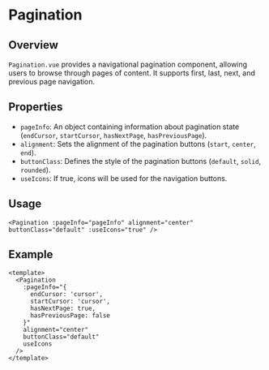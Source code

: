 
# Pagination

## Overview
`Pagination.vue` provides a navigational pagination component, allowing users to browse through pages of content. It supports first, last, next, and previous page navigation.

## Properties
- `pageInfo`: An object containing information about pagination state (`endCursor`, `startCursor`, `hasNextPage`, `hasPreviousPage`).
- `alignment`: Sets the alignment of the pagination buttons (`start`, `center`, `end`).
- `buttonClass`: Defines the style of the pagination buttons (`default`, `solid`, `rounded`).
- `useIcons`: If true, icons will be used for the navigation buttons.

## Usage
```vue
<Pagination :pageInfo="pageInfo" alignment="center" buttonClass="default" :useIcons="true" />
```

## Example
```vue
<template>
  <Pagination
    :pageInfo="{ 
      endCursor: 'cursor', 
      startCursor: 'cursor', 
      hasNextPage: true, 
      hasPreviousPage: false 
    }"
    alignment="center"
    buttonClass="default"
    useIcons
  />
</template>
```
